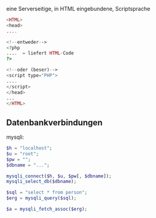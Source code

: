 eine Serverseitige, in HTML eingebundene, Scriptsprache

~~~php
<HTML>
<head>
....

<!--entweder-->
<?php
....  = liefert HTML-Code
?>

<!--oder (beser)-->
<script type="PHP">
....
</script>
</head>
...
</HTML>
~~~

## Datenbankverbindungen

mysqli:
~~~php
$h = "localhost";
$u = "root";
$pw = "";
$dbname = "...";

mysqli_connect($h, $u, $pw[, $dbname]);
mysqli_select_db($dbname);

$sql = "select * from person";
$erg = mysqli_query($sql);

$a = mysqli_fetch_assoc($erg);

~~~